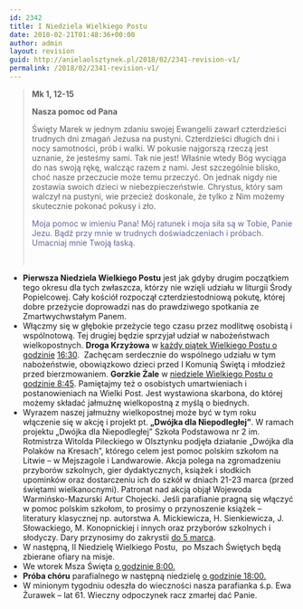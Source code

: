 ```yaml
---
id: 2342
title: I Niedziela Wielkiego Postu
date: 2018-02-21T01:48:36+00:00
author: admin
layout: revision
guid: http://anielaolsztynek.pl/2018/02/2341-revision-v1/
permalink: /2018/02/2341-revision-v1/
---
```

> **Mk 1, 12-15**
> 
> **Nasza pomoc od Pana**
> 
> Święty Marek w jednym zdaniu swojej Ewangelii zawarł czterdzieści trudnych dni zmagań Jezusa na pustyni. Czterdzieści długich dni i nocy samotności, prób i walki. W pokusie najgorszą rzeczą jest uznanie, że jesteśmy sami. Tak nie jest! Właśnie wtedy Bóg wyciąga do nas swoją rękę, walcząc razem z nami. Jest szczególnie blisko, choć nasze przeczucie może temu przeczyć. On jednak nigdy nie zostawia swoich dzieci w niebezpieczeństwie. Chrystus, który sam walczył na pustyni, wie przecież doskonale, że tylko z Nim możemy skutecznie pokonać pokusy i zło.
> 
> <span style="color: #666699;">Moja pomoc w imieniu Pana! Mój ratunek i moja siła są w Tobie, Panie Jezu. Bądź przy mnie w trudnych doświadczeniach i próbach. Umacniaj mnie Twoją łaską. </span>
> 
> &nbsp;

  * **Pierwsza Niedziela Wielkiego Postu** jest jak gdyby drugim początkiem tego okresu dla tych zwłaszcza, którzy nie wzięli udziału w liturgii Środy Popielcowej. Cały kościół rozpoczął czterdziestodniową pokutę, której dobre przeżycie doprowadzi nas do prawdziwego spotkania ze Zmartwychwstałym Panem.
  * Włączmy się w głębokie przeżycie tego czasu przez modlitwę osobistą i wspólnotową. Tej drugiej będzie sprzyjał udział w nabożeństwach wielkopostnych. **Droga Krzyżowa** w <span style="text-decoration: underline;">każdy piątek Wielkiego Postu o godzinie</span> <span style="text-decoration: underline;">16:30</span>.  Zachęcam serdecznie do wspólnego udziału w tym nabożeństwie, obowiązkowo dzieci przed I Komunią Świętą i młodzież przed bierzmowaniem. **Gorzkie Żale** w <span style="text-decoration: underline;">niedziele Wielkiego Postu o godzinie 8:45</span>. Pamiętajmy też o osobistych umartwieniach i postanowieniach na Wielki Post. Jest wystawiona skarbona, do której możemy składać jałmużnę wielkopostną z myślą o biednych.
  * Wyrazem naszej jałmużny wielkopostnej może być w tym roku włączenie się w akcję i projekt pt. **&#8222;Dwójka dla Niepodległej&#8221;**. W ramach projektu &#8222;Dwójka dla Niepodległej&#8221; Szkoła Podstawowa nr 2 im. Rotmistrza Witolda Pileckiego w Olsztynku podjęła działanie &#8222;Dwójka dla Polaków na Kresach&#8221;, którego celem jest pomoc polskim szkołom na Litwie &#8211; w Mejszagole i Landwarowie. Akcja polega na zgromadzeniu przyborów szkolnych, gier dydaktycznych, książek i słodkich upominków oraz dostarczeniu ich do szkół w dniach 21-23 marca (przed świętami wielkanocnymi). Patronat nad akcją objął Wojewoda Warmińsko-Mazurski Artur Chojecki. Jeśli parafianie pragną się włączyć w pomoc polskim szkołom, to prosimy o przynoszenie książek &#8211; literatury klasycznej np. autorstwa A. Mickiewicza, H. Sienkiewicza, J. Słowackiego, M. Konopnickiej i innych oraz przyborów szkolnych i słodyczy. Dary przynosimy do zakrystii <span style="text-decoration: underline;">do 5 marca</span>.
  * W następną, II Niedzielę Wielkiego Postu,  po Mszach Świętych będą zbierane ofiary na misje.
  * We wtorek Msza Święta <span style="text-decoration: underline;">o godzinie 8:00.</span>
  * **Próba chóru** parafialnego w następną niedzielę <span style="text-decoration: underline;">o godzinie 18:00.</span>
  * W minionym tygodniu odeszła do wieczności nasza parafianka ś.p. Ewa  Żurawek – lat 61. Wieczny odpoczynek racz zmarłej dać Panie.